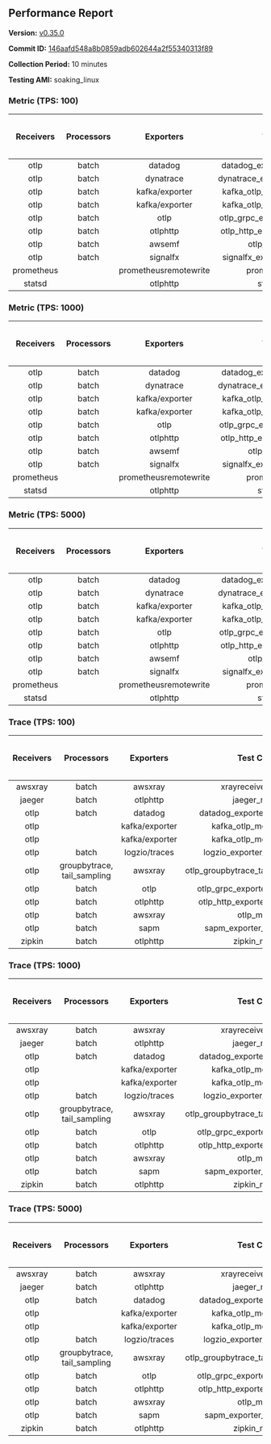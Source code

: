 ## Performance Report

**Version:** [v0.35.0](https://github.com/aws-observability/aws-otel-collector/releases/tag/v0.35.0)

**Commit ID:** [146aafd548a8b0859adb602644a2f55340313f89](https://github.com/aws-observability/aws-otel-collector/commit/146aafd548a8b0859adb602644a2f55340313f89)

**Collection Period:** 10 minutes

**Testing AMI:** soaking_linux


### Metric (TPS: 100)
| Receivers | Processors | Exporters | Test Case | Data Type | Instance Type | Avg CPU Usage (Percent) | Avg Memory Usage (Megabytes) | Max CPU Usage (Percent) | Max Memory Usage (Megabytes) |
|:---------:|:----------:|:---------:|:---------:|:---------:|:-------------:|:-----------------------:|:----------------------------:|:-----------------------:|:----------------------------:|
| otlp | batch | datadog | datadog_exporter_metric_mock | otlp | m5.2xlarge | 0.06 | 82.96 | 0.20 | 84.20 |
| otlp | batch | dynatrace | dynatrace_exporter_metric_mock | otlp | m5.2xlarge | 0.04 | 79.87 | 0.20 | 80.37 |
| otlp | batch | kafka/exporter | kafka_otlp_metric_mock_2_8_1 | otlp | m5.2xlarge | 0.06 | 87.08 | 0.20 | 87.66 |
| otlp | batch | kafka/exporter | kafka_otlp_metric_mock_3_2_0 | otlp | m5.2xlarge | 0.17 | 87.72 | 0.40 | 92.42 |
| otlp | batch | otlp | otlp_grpc_exporter_metric_mock | otlp | m5.2xlarge | 0.04 | 81.26 | 0.20 | 82.46 |
| otlp | batch | otlphttp | otlp_http_exporter_metric_mock | otlp | m5.2xlarge | 0.05 | 79.63 | 0.20 | 79.80 |
| otlp | batch | awsemf | otlp_metric_mock | otlp | m5.2xlarge | 0.04 | 84.92 | 0.10 | 86.07 |
| otlp | batch | signalfx | signalfx_exporter_metric_mock | otlp | m5.2xlarge | 0.04 | 79.63 | 0.10 | 80.43 |
| prometheus |  | prometheusremotewrite | prometheus_mock | prometheus | m5.2xlarge | 0.08 | 104.67 | 0.30 | 106.82 |
| statsd |  | otlphttp | statsd_mock | statsd | m5.2xlarge | 0.01 | 79.31 | 0.10 | 80.13 |

### Metric (TPS: 1000)
| Receivers | Processors | Exporters | Test Case | Data Type | Instance Type | Avg CPU Usage (Percent) | Avg Memory Usage (Megabytes) | Max CPU Usage (Percent) | Max Memory Usage (Megabytes) |
|:---------:|:----------:|:---------:|:---------:|:---------:|:-------------:|:-----------------------:|:----------------------------:|:-----------------------:|:----------------------------:|
| otlp | batch | datadog | datadog_exporter_metric_mock | otlp | m5.2xlarge | 0.05 | 82.10 | 0.30 | 82.75 |
| otlp | batch | dynatrace | dynatrace_exporter_metric_mock | otlp | m5.2xlarge | 0.04 | 80.18 | 0.20 | 80.68 |
| otlp | batch | kafka/exporter | kafka_otlp_metric_mock_2_8_1 | otlp | m5.2xlarge | 0.17 | 88.38 | 0.30 | 92.32 |
| otlp | batch | kafka/exporter | kafka_otlp_metric_mock_3_2_0 | otlp | m5.2xlarge | 0.06 | 86.42 | 0.20 | 89.82 |
| otlp | batch | otlp | otlp_grpc_exporter_metric_mock | otlp | m5.2xlarge | 0.04 | 80.74 | 0.20 | 82.17 |
| otlp | batch | otlphttp | otlp_http_exporter_metric_mock | otlp | m5.2xlarge | 0.04 | 79.93 | 0.20 | 80.41 |
| otlp | batch | awsemf | otlp_metric_mock | otlp | m5.2xlarge | 0.04 | 80.98 | 0.20 | 81.48 |
| otlp | batch | signalfx | signalfx_exporter_metric_mock | otlp | m5.2xlarge | 0.05 | 80.85 | 0.20 | 82.08 |
| prometheus |  | prometheusremotewrite | prometheus_mock | prometheus | m5.2xlarge | 0.66 | 129.47 | 1.10 | 137.81 |
| statsd |  | otlphttp | statsd_mock | statsd | m5.2xlarge | 0.01 | 78.73 | 0.20 | 79.54 |

### Metric (TPS: 5000)
| Receivers | Processors | Exporters | Test Case | Data Type | Instance Type | Avg CPU Usage (Percent) | Avg Memory Usage (Megabytes) | Max CPU Usage (Percent) | Max Memory Usage (Megabytes) |
|:---------:|:----------:|:---------:|:---------:|:---------:|:-------------:|:-----------------------:|:----------------------------:|:-----------------------:|:----------------------------:|
| otlp | batch | datadog | datadog_exporter_metric_mock | otlp | m5.2xlarge | 0.05 | 81.57 | 0.20 | 82.76 |
| otlp | batch | dynatrace | dynatrace_exporter_metric_mock | otlp | m5.2xlarge | 0.04 | 81.23 | 0.20 | 82.22 |
| otlp | batch | kafka/exporter | kafka_otlp_metric_mock_2_8_1 | otlp | m5.2xlarge | 0.06 | 84.38 | 0.20 | 85.46 |
| otlp | batch | kafka/exporter | kafka_otlp_metric_mock_3_2_0 | otlp | m5.2xlarge | 0.06 | 86.46 | 0.20 | 86.63 |
| otlp | batch | otlp | otlp_grpc_exporter_metric_mock | otlp | m5.2xlarge | 0.04 | 80.96 | 0.20 | 82.13 |
| otlp | batch | otlphttp | otlp_http_exporter_metric_mock | otlp | m5.2xlarge | 0.04 | 78.76 | 0.20 | 79.46 |
| otlp | batch | awsemf | otlp_metric_mock | otlp | m5.2xlarge | 0.04 | 80.16 | 0.10 | 81.15 |
| otlp | batch | signalfx | signalfx_exporter_metric_mock | otlp | m5.2xlarge | 0.04 | 80.99 | 0.30 | 81.91 |
| prometheus |  | prometheusremotewrite | prometheus_mock | prometheus | m5.2xlarge | 4.41 | 252.56 | 7.80 | 289.89 |
| statsd |  | otlphttp | statsd_mock | statsd | m5.2xlarge | 0.01 | 78.69 | 0.10 | 79.53 |

### Trace (TPS: 100)
| Receivers | Processors | Exporters | Test Case | Data Type | Instance Type | Avg CPU Usage (Percent) | Avg Memory Usage (Megabytes) | Max CPU Usage (Percent) | Max Memory Usage (Megabytes) |
|:---------:|:----------:|:---------:|:---------:|:---------:|:-------------:|:-----------------------:|:----------------------------:|:-----------------------:|:----------------------------:|
| awsxray | batch | awsxray | xrayreceiver_mock | xray | m5.2xlarge | 3.43 | 105.93 | 3.60 | 106.45 |
| jaeger | batch | otlphttp | jaeger_mock | jaeger | m5.2xlarge | 1.28 | 110.68 | 1.50 | 112.78 |
| otlp | batch | datadog | datadog_exporter_trace_mock | otlp | m5.2xlarge | 4.96 | 112.93 | 5.40 | 114.11 |
| otlp |  | kafka/exporter | kafka_otlp_mock_2_8_1 | otlp | m5.2xlarge | 5.17 | 108.45 | 5.90 | 108.62 |
| otlp |  | kafka/exporter | kafka_otlp_mock_3_2_0 | otlp | m5.2xlarge | 5.31 | 108.25 | 6.00 | 108.50 |
| otlp | batch | logzio/traces | logzio_exporter_trace_mock | otlp | m5.2xlarge | 3.41 | 112.19 | 3.70 | 113.24 |
| otlp | groupbytrace, tail_sampling | awsxray | otlp_groupbytrace_tailsampling_mock | otlp | m5.2xlarge | 6.10 | 125.81 | 7.50 | 142.70 |
| otlp | batch | otlp | otlp_grpc_exporter_trace_mock | otlp | m5.2xlarge | 3.70 | 137.64 | 4.40 | 145.47 |
| otlp | batch | otlphttp | otlp_http_exporter_trace_mock | otlp | m5.2xlarge | 3.12 | 114.18 | 3.80 | 118.37 |
| otlp | batch | awsxray | otlp_mock | otlp | m5.2xlarge | 3.21 | 106.73 | 3.50 | 106.98 |
| otlp | batch | sapm | sapm_exporter_trace_mock | otlp | m5.2xlarge | 3.77 | 117.15 | 4.40 | 118.12 |
| zipkin | batch | otlphttp | zipkin_mock | zipkin | m5.2xlarge | 2.47 | 113.09 | 2.70 | 118.16 |

### Trace (TPS: 1000)
| Receivers | Processors | Exporters | Test Case | Data Type | Instance Type | Avg CPU Usage (Percent) | Avg Memory Usage (Megabytes) | Max CPU Usage (Percent) | Max Memory Usage (Megabytes) |
|:---------:|:----------:|:---------:|:---------:|:---------:|:-------------:|:-----------------------:|:----------------------------:|:-----------------------:|:----------------------------:|
| awsxray | batch | awsxray | xrayreceiver_mock | xray | m5.2xlarge | 17.52 | 109.22 | 17.90 | 110.75 |
| jaeger | batch | otlphttp | jaeger_mock | jaeger | m5.2xlarge | 11.02 | 113.53 | 11.50 | 118.85 |
| otlp | batch | datadog | datadog_exporter_trace_mock | otlp | m5.2xlarge | 29.00 | 122.94 | 29.70 | 125.61 |
| otlp |  | kafka/exporter | kafka_otlp_mock_2_8_1 | otlp | m5.2xlarge | 60.33 | 141.45 | 63.00 | 151.33 |
| otlp |  | kafka/exporter | kafka_otlp_mock_3_2_0 | otlp | m5.2xlarge | 61.22 | 139.56 | 64.40 | 150.89 |
| otlp | batch | logzio/traces | logzio_exporter_trace_mock | otlp | m5.2xlarge | 27.71 | 111.57 | 28.40 | 114.27 |
| otlp | groupbytrace, tail_sampling | awsxray | otlp_groupbytrace_tailsampling_mock | otlp | m5.2xlarge | 46.46 | 162.16 | 47.60 | 169.12 |
| otlp | batch | otlp | otlp_grpc_exporter_trace_mock | otlp | m5.2xlarge | 26.97 | 487.04 | 29.40 | 534.96 |
| otlp | batch | otlphttp | otlp_http_exporter_trace_mock | otlp | m5.2xlarge | 24.87 | 112.33 | 26.30 | 113.92 |
| otlp | batch | awsxray | otlp_mock | otlp | m5.2xlarge | 27.69 | 108.55 | 28.30 | 109.66 |
| otlp | batch | sapm | sapm_exporter_trace_mock | otlp | m5.2xlarge | 25.23 | 118.97 | 25.90 | 118.98 |
| zipkin | batch | otlphttp | zipkin_mock | zipkin | m5.2xlarge | 21.87 | 141.96 | 23.00 | 172.42 |

### Trace (TPS: 5000)
| Receivers | Processors | Exporters | Test Case | Data Type | Instance Type | Avg CPU Usage (Percent) | Avg Memory Usage (Megabytes) | Max CPU Usage (Percent) | Max Memory Usage (Megabytes) |
|:---------:|:----------:|:---------:|:---------:|:---------:|:-------------:|:-----------------------:|:----------------------------:|:-----------------------:|:----------------------------:|
| awsxray | batch | awsxray | xrayreceiver_mock | xray | m5.2xlarge | 25.69 | 117.36 | 26.90 | 122.63 |
| jaeger | batch | otlphttp | jaeger_mock | jaeger | m5.2xlarge | 55.42 | 125.15 | 56.50 | 131.74 |
| otlp | batch | datadog | datadog_exporter_trace_mock | otlp | m5.2xlarge | 111.92 | 121.52 | 115.09 | 128.26 |
| otlp |  | kafka/exporter | kafka_otlp_mock_2_8_1 | otlp | m5.2xlarge | 133.13 | 118.50 | 141.90 | 123.78 |
| otlp |  | kafka/exporter | kafka_otlp_mock_3_2_0 | otlp | m5.2xlarge | 121.20 | 123.12 | 151.41 | 151.58 |
| otlp | batch | logzio/traces | logzio_exporter_trace_mock | otlp | m5.2xlarge | 103.07 | 111.92 | 105.89 | 113.70 |
| otlp | groupbytrace, tail_sampling | awsxray | otlp_groupbytrace_tailsampling_mock | otlp | m5.2xlarge | 188.30 | 211.33 | 196.90 | 217.15 |
| otlp | batch | otlp | otlp_grpc_exporter_trace_mock | otlp | m5.2xlarge | 98.40 | 1983.78 | 113.81 | 2247.59 |
| otlp | batch | otlphttp | otlp_http_exporter_trace_mock | otlp | m5.2xlarge | 95.19 | 110.65 | 104.90 | 112.59 |
| otlp | batch | awsxray | otlp_mock | otlp | m5.2xlarge | 117.73 | 14629.13 | 348.57 | 28737.33 |
| otlp | batch | sapm | sapm_exporter_trace_mock | otlp | m5.2xlarge | 87.13 | 124.73 | 95.20 | 126.82 |
| zipkin | batch | otlphttp | zipkin_mock | zipkin | m5.2xlarge | 103.39 | 241.99 | 107.00 | 313.46 |
